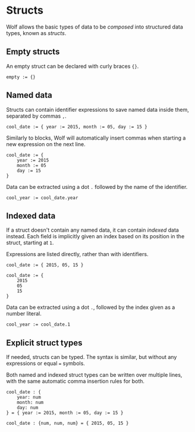 # Structs

Wolf allows the basic types of data to be *composed* into structured data types,
known as *structs*.

## Empty structs

An empty struct can be declared with curly braces `{}`.

```
empty := {}
```

## Named data

Structs can contain identifier expressions to save named data inside them,
separated by commas `,`.

```
cool_date := { year := 2015, month := 05, day := 15 }
```

Similarly to blocks, Wolf will automatically insert commas when starting a new
expression on the next line.

```
cool_date := {
	year := 2015
	month := 05
	day := 15
}
```

Data can be extracted using a dot `.` followed by the name of the identifier.

```
cool_year := cool_date.year
```

## Indexed data

If a struct doesn't contain any named data, it can contain *indexed* data
instead. Each field is implicitly given an index based on its position in the
struct, starting at `1`.

Expressions are listed directly, rather than with identifiers.


```
cool_date := { 2015, 05, 15 }

cool_date := {
	2015
	05
	15
}
```

Data can be extracted using a dot `.`, followed by the index given as a number
literal.

```
cool_year := cool_date.1
```

## Explicit struct types

If needed, structs can be typed. The syntax is similar, but without any
expressions or equal `=` symbols.

Both named and indexed struct types can be written over multiple lines, with the
same automatic comma insertion rules for both.

```
cool_date : {
	year: num
	month: num
	day: num
} = { year := 2015, month := 05, day := 15 }

cool_date : {num, num, num} = { 2015, 05, 15 }
```